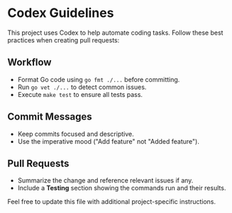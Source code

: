 # Codex Guidelines

This project uses Codex to help automate coding tasks. Follow these best practices when creating pull requests:

## Workflow
- Format Go code using `go fmt ./...` before committing.
- Run `go vet ./...` to detect common issues.
- Execute `make test` to ensure all tests pass.

## Commit Messages
- Keep commits focused and descriptive.
- Use the imperative mood ("Add feature" not "Added feature").

## Pull Requests
- Summarize the change and reference relevant issues if any.
- Include a **Testing** section showing the commands run and their results.

Feel free to update this file with additional project-specific instructions.
